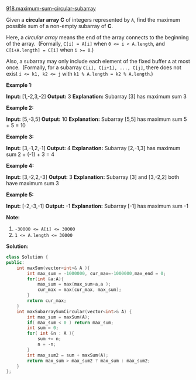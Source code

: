 [918.maximum-sum-circular-subarray](https://leetcode.com/problems/maximum-sum-circular-subarray/)  

Given a **circular array** **C** of integers represented by `A`, find the maximum possible sum of a non-empty subarray of **C**.

Here, a _circular array_ means the end of the array connects to the beginning of the array.  (Formally, `C[i] = A[i]` when `0 <= i < A.length`, and `C[i+A.length] = C[i]` when `i >= 0`.)

Also, a subarray may only include each element of the fixed buffer `A` at most once.  (Formally, for a subarray `C[i], C[i+1], ..., C[j]`, there does not exist `i <= k1, k2 <= j` with `k1 % A.length = k2 % A.length`.)

**Example 1:**

**Input:** \[1,-2,3,-2\]
**Output:** 3
**Explanation:** Subarray \[3\] has maximum sum 3

**Example 2:**

**Input:** \[5,-3,5\]
**Output:** 10 **Explanation:** Subarray \[5,5\] has maximum sum 5 + 5 = 10

**Example 3:**

**Input:** \[3,-1,2,-1\]
**Output:** 4
**Explanation:** Subarray \[2,-1,3\] has maximum sum 2 + (-1) + 3 = 4

**Example 4:**

**Input:** \[3,-2,2,-3\]
**Output:** 3 **Explanation:** Subarray \[3\] and \[3,-2,2\] both have maximum sum 3

**Example 5:**

**Input:** \[-2,-3,-1\]
**Output:** \-1 **Explanation:** Subarray \[-1\] has maximum sum -1

**Note:**

1.  `-30000 <= A[i] <= 30000`
2.  `1 <= A.length <= 30000`  



**Solution:**  

```cpp
class Solution {
public:
    int maxSum(vector<int>& A ){
        int max_sum = -1000000, cur_max=-1000000,max_end = 0;
        for(int &a:A){
            max_sum = max(max_sum+a,a );
            cur_max = max(cur_max, max_sum);
        }
        return cur_max;
    }
    int maxSubarraySumCircular(vector<int>& A) {
        int max_sum = maxSum(A);
        if( max_sum < 0 ) return max_sum;
        int sum = 0;
        for( int &n : A ){
            sum += n;
            n = -n;
        }
        int max_sum2 = sum + maxSum(A);
        return max_sum > max_sum2 ? max_sum : max_sum2;
    }
};
```
      
